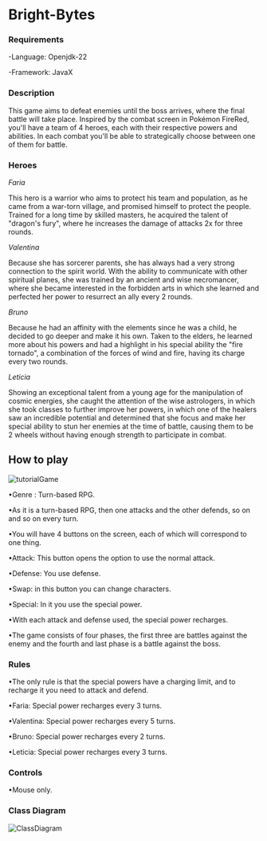 <h1>Bright-Bytes</h1>

<h3>Requirements</h3>

-Language: Openjdk-22 
<p>-Framework: JavaX

<h3>Description</h3>

This game aims to defeat enemies until the boss arrives, where the final battle will take place. Inspired by the combat screen in Pokémon FireRed, you'll have a team of 4 heroes, each with their respective powers and abilities. In each combat you'll be able to strategically choose between one of them for battle.

<h3>Heroes</h3>

*Faria* 

This hero is a warrior who aims to protect his team and population, as he came from a war-torn village, and promised himself to protect the people. Trained for a long time by skilled masters, he acquired the talent of "dragon's fury", where he increases the damage of attacks 2x for three rounds. 

*Valentina* 

Because she has sorcerer parents, she has always had a very strong connection to the spirit world. With the ability to communicate with other spiritual planes, she was trained by an ancient and wise necromancer, where she became interested in the forbidden arts in which she learned and perfected her power to resurrect an ally every 2 rounds.

*Bruno* 

Because he had an affinity with the elements since he was a child, he decided to go deeper and make it his own. Taken to the elders, he learned more about his powers and had a highlight in his special ability the "fire tornado", a combination of the forces of wind and fire, having its charge every two rounds. 

*Leticia* 

Showing an exceptional talent from a young age for the manipulation of cosmic energies, she caught the attention of the wise astrologers, in which she took classes to further improve her powers, in which one of the healers saw an incredible potential and determined that she focus and make her special ability to stun her enemies at the time of battle, causing them to be 2 wheels without having enough strength to participate in combat.

<h2>How to play</h2>

![tutorialGame](https://github.com/user-attachments/assets/fa3a7f22-9428-44c9-b7f5-329b33dcc4d8)

•Genre : Turn-based RPG. 

•As it is a turn-based RPG, then one attacks and the other defends, so on and so on every turn. 

•You will have 4 buttons on the screen, each of which will correspond to one thing. 

•Attack: This button opens the option to use the normal attack. 

•Defense: You use defense. 

•Swap: in this button you can change characters. 

•Special: In it you use the special power. 

•With each attack and defense used, the special power recharges. 

•The game consists of four phases, the first three are battles against the enemy and the fourth and last phase is a battle against the boss. 

<h3>Rules</h3>

•The only rule is that the special powers have a charging limit, and to recharge it you need to attack and defend.

•Faria: Special power recharges every 3 turns. 

•Valentina: Special power recharges every 5 turns. 

•Bruno: Special power recharges every 2 turns. 

•Leticia: Special power recharges every 3 turns. 

<h3>Controls</h3> 

•Mouse only.

<h3>Class Diagram</h3>

![ClassDiagram](https://github.com/user-attachments/assets/674dd270-4900-40e0-8080-c20dc7b2ebfa)



